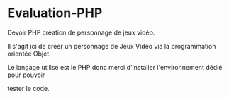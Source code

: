 # Evaluation-PHP
Devoir PHP création de personnage de jeux vidéo:

Il s'agit ici de créer un personnage de Jeux Vidéo via la programmation orientée Objet. 

Le langage utilisé est le PHP donc merci d'installer l'environnement dédié pour pouvoir

tester le code. 

